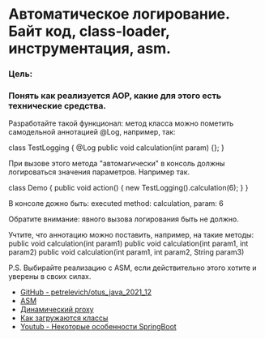 # Автоматическое логирование. Байт код, class-loader, инструментация, asm.

### Цель:
### Понять как реализуется AOP, какие для этого есть технические средства.

Разработайте такой функционал:
метод класса можно пометить самодельной аннотацией @Log, например, так:

class TestLogging {
@Log
public void calculation(int param) {};
}

При вызове этого метода "автомагически" в консоль должны логироваться значения параметров.
Например так.

class Demo {
public void action() {
new TestLogging().calculation(6);
}
}

В консоле дожно быть:
executed method: calculation, param: 6

Обратите внимание: явного вызова логирования быть не должно.

Учтите, что аннотацию можно поставить, например, на такие методы:
public void calculation(int param1)
public void calculation(int param1, int param2)
public void calculation(int param1, int param2, String param3)

P.S.
Выбирайте реализацию с ASM, если действительно этого хотите и уверены в своих силах.

* [GitHub - petrelevich/otus_java_2021_12](https://github.com/petrelevich/otus_java_2021_12)
* [ASM](https://asm.ow2.io/)
* [Динамический proxy](https://docs.oracle.com/en/java/javase/11/docs/api/java.base/java/lang/reflect/Proxy.html)
* [Как загружаются классы](https://docs.oracle.com/javase/specs/jvms/se10/html/jvms-5.html)
* [Youtub - Некоторые особенности SpringBoot](https://www.youtube.com/watch?v=5sfE-tR1TJ8)